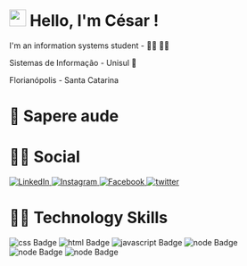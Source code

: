 # <img src="https://media.giphy.com/media/hvRJCLFzcasrR4ia7z/giphy.gif" width="30px"> Hello, I'm César !

 I'm an information systems student - 👨‍💻 👨‍💻

 Sistemas de Informação - Unisul 🏫

 Florianópolis - Santa Catarina 
# 🧠 Sapere aude 


# 👨👩 Social

<a href="https://www.linkedin.com/in/césar-sturmer-84394117a" target="_blank">
	<img src="https://img.shields.io/badge/LinkedIn-%230077B5.svg?&style=flat-square&logo=linkedin&logoColor=white" alt="LinkedIn">
</a>

<a href="https://www.instagram.com/cesarsturmer" target="_blank">
	<img src="https://img.shields.io/badge/Instagram-%23E4405F.svg?&style=flat-square&logo=instagram&logoColor=white" alt="Instagram">
</a>

<a href="https://www.facebook.com/cesar.sturmer" target="_blank">
	<img src="https://img.shields.io/badge/Facebook-%231877F2.svg?&style=flat-square&logo=facebook&logoColor=white" alt="Facebook">
</a>

<a href="https://twitter.com/cesar_eduardosc" target="_blank">
	<img src="https://img.shields.io/badge/twitter-blue?&style=flat-square&logo=twitter&logoColor=white" alt="twitter">
</a>





# 👨‍💻 Technology Skills

![css Badge](https://img.shields.io/badge/css3%20-%231572B6.svg?&style=for-the-badge&logo=css3&logoColor=white)
![html Badge](https://img.shields.io/badge/html5%20-%23E34F26.svg?&style=for-the-badge&logo=html5&logoColor=white)
![javascript Badge](https://img.shields.io/badge/javascript%20-%23323330.svg?&style=for-the-badge&logo=javascript&logoColor=%23F7DF1E)
![node Badge](https://img.shields.io/badge/node.js%20-%2343853D.svg?&style=for-the-badge&logo=node.js&logoColor=white)
![node Badge](https://img.shields.io/badge/java-%23ED8B00.svg?&style=for-the-badge&logo=java&logoColor=white)
![node Badge](https://img.shields.io/badge/react%20-%2320232a.svg?&style=for-the-badge&logo=react&logoColor=%2361DAFB)





 
 
 
